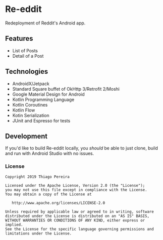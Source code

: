 # Re-eddit

Redeployment of Reddit's Android app.

## Features

- List of Posts
- Detail of a Post

## Technologies

- AndroidX/Jetpack
- Standard Square buffet of OkHttp 3/Retrofit 2/Moshi
- Google Material Design for Android
- Kotlin Programming Language
- Kotlin Coroutines
- Kotlin Flow
- Kotin Serialization
- JUnit and Espresso for tests

## Development

If you'd like to build Re-eddit locally, you _should_ be able to just clone, build and run with Android Studio with no issues.

### License

    Copyright 2019 Thiago Pereira

    Licensed under the Apache License, Version 2.0 (the "License");
    you may not use this file except in compliance with the License.
    You may obtain a copy of the License at

       http://www.apache.org/licenses/LICENSE-2.0

    Unless required by applicable law or agreed to in writing, software
    distributed under the License is distributed on an "AS IS" BASIS,
    WITHOUT WARRANTIES OR CONDITIONS OF ANY KIND, either express or implied.
    See the License for the specific language governing permissions and
    limitations under the License.
